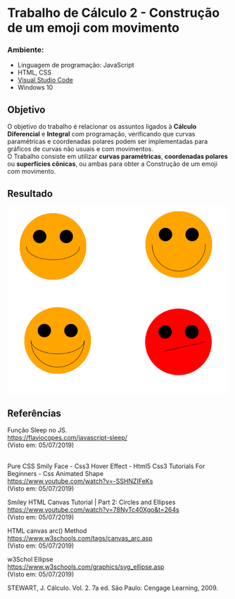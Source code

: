 # Trabalho de Cálculo 2 - Construção de um emoji com movimento



### Ambiente:
- Linguagem de programação: JavaScript
- HTML, CSS
- [Visual Studio Code](https://code.visualstudio.com/)
- Windows 10

## Objetivo
O objetivo do trabalho é relacionar os assuntos ligados à <b>Cálculo Diferencial</b> e <b>Integral</b> com programação, verificando que curvas paramétricas e coordenadas polares podem ser implementadas para gráficos de curvas não usuais e com movimentos.
<br>
O Trabalho consiste em utilizar <b>curvas paramétricas</b>, <b>coordenadas polares</b> ou <b>superfícies cônicas</b>, ou ambas para obter a Construção de um emoji com movimento.

## Resultado

![alt text](imagens/all_emojis.png)

## Referências
Função Sleep no JS.<br>
https://flaviocopes.com/javascript-sleep/<br>
(Visto em: 05/07/2019)<br>

<br>Pure CSS Smily Face - Css3 Hover Effect - Html5 Css3 Tutorials For Beginners - Css Animated Shape <br>
https://www.youtube.com/watch?v=-SSHNZIFeKs<br>
(Visto em: 05/07/2019)<br>

Smiley HTML Canvas Tutorial | Part 2: Circles and Ellipses<br>
https://www.youtube.com/watch?v=78NyTc40Xgo&t=264s<br>
(Visto em: 05/07/2019)<br>

HTML canvas arc() Method<br>
https://www.w3schools.com/tags/canvas_arc.asp<br>
(Visto em: 05/07/2019)<br>

w3Schol Ellipse<br>
https://www.w3schools.com/graphics/svg_ellipse.asp<br>
(Visto em: 05/07/2019)<br>

STEWART, J. Cálculo. Vol. 2. 7a ed. São Paulo: Cengage Learning, 2009. <br>
